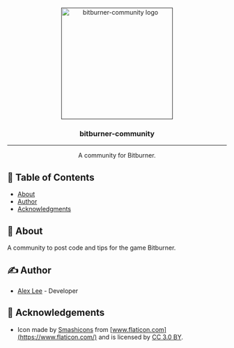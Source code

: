 <p align="center">
  <a href="" rel="noopener">
 <img width=256px height=256px src="https://github.com/alexlee-dev/bitburner-community/raw/master/bitburner-community.svg?sanitize=true" alt="bitburner-community logo"></a>
</p>

<h3 align="center">bitburner-community</h3>

<div align="center">

<!-- [![NPM Version][npm-image]][npm-url] [![NPM Total Downloads][npm-downloads]][npm-url] [![npm bundle size (minified + gzip)][size-image]][npm-url] [![Coverage Status](https://coveralls.io/repos/github/alexlee-dev/bitburner-community/badge.svg?branch=master)](https://coveralls.io/github/alexlee-dev/bitburner-community?branch=master) [![Build Status](https://travis-ci.org/alexlee-dev/bitburner-community.svg?branch=master)](https://travis-ci.org/alexlee-dev/bitburner-community.svg?branch=master) -->

</div>

---

<p align="center"> A community for Bitburner.
    <br> 
</p>

## 📝 Table of Contents

- [About](#about)
- [Author](#author)
- [Acknowledgments](#acknowledgement)

## 🧐 About <a name="about"></a>

A community to post code and tips for the game Bitburner.

## ✍️ Author <a name="author"></a>

- [Alex Lee](https://github.com/alexlee-dev) - Developer

## 🎉 Acknowledgements <a name="acknowledgement"></a>

- Icon made by [Smashicons](https://www.flaticon.com/authors/smashicons) from [www.flaticon.com](https://www.flaticon.com/) and is licensed by [CC 3.0 BY](http://creativecommons.org/licenses/by/3.0/).

[npm-image]: https://img.shields.io/npm/v/bitburner-community.svg
[npm-downloads]: https://img.shields.io/npm/dt/bitburner-community.svg
[npm-url]: https://www.npmjs.com/package/bitburner-community
[size-image]: https://img.shields.io/bundlephobia/minzip/bitburner-community.svg
[bitburner-community-icon]: https://github.com/alexlee-dev/bitburner-community/raw/master/bitburner-community.png
